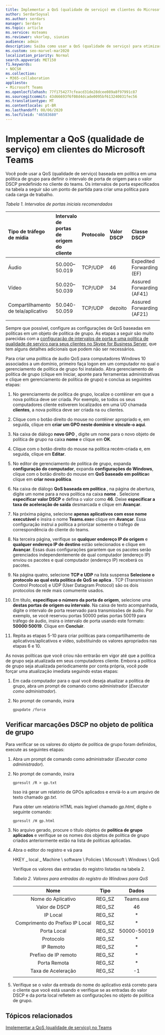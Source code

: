 ```yaml
---
title: Implementar a QoS (qualidade de serviço) em clientes do Microsoft Teams
author: SerdarSoysal
ms.author: serdars
manager: Serdars
ms.topic: article
ms.service: msteams
ms.reviewer: vkorlep, siunies
audience: admin
description: Saiba como usar a QoS (qualidade de serviço) para otimizar o tráfego de rede do cliente de desktop do Microsoft Teams.
ms.custom: seo-marvel-mar2020
localization_priority: Normal
search.appverid: MET150
f1.keywords:
- NOCSH
ms.collection:
- M365-collaboration
appliesto:
- Microsoft Teams
ms.openlocfilehash: 77f1754277cfeacd31de28dcee089a8f97991c87
ms.sourcegitcommit: 43d66693f6f08d4dcade0095bf613240031fec56
ms.translationtype: MT
ms.contentlocale: pt-BR
ms.lasthandoff: 08/06/2020
ms.locfileid: "46583680"
---
```

# <a name="implement-quality-of-service-qos-in-microsoft-teams-clients"></a>Implementar a QoS (qualidade de serviço) em clientes do Microsoft Teams

Você pode usar a QoS (qualidade de serviço) baseada em política em uma política de grupo para definir o intervalo de porta de origem para o valor DSCP predefinido no cliente do teams. Os intervalos de porta especificados na tabela a seguir são um ponto de partida para criar uma política para cada carga de trabalho.

*Tabela 1. Intervalos de portas iniciais recomendados*

|Tipo de tráfego de mídia| Intervalo de portas de origem do cliente  |Protocolo|Valor DSCP|Classe DSCP|
|:--- |:--- |:--- |:--- |:--- |
|Áudio| 50.000–50.019|TCP/UDP|46|Expedited Forwarding (EF)|
|Vídeo| 50.020–50.039|TCP/UDP|34|Assured Forwarding (AF41)|
|Compartilhamento de tela/aplicativo| 50.040-50.059|TCP/UDP|dezoito|Assured Forwarding (AF21)|
| | | | | |

Sempre que possível, configure as configurações de QoS baseadas em políticas em um objeto de política de grupo. As etapas a seguir são muito parecidas com a [configuração de intervalos de porta e uma política de qualidade de serviço para seus clientes no Skype for Business Server](https://docs.microsoft.com/SkypeForBusiness/manage/network-management/qos/configuring-port-ranges-for-your-skype-clients#configure-quality-of-service-policies-for-clients-running-on-windows-10), que tem alguns detalhes adicionais que podem não ser necessários.

Para criar uma política de áudio QoS para computadores Windows 10 associados a um domínio, primeiro faça logon em um computador no qual o gerenciamento de política de grupo foi instalado. Abra gerenciamento de política de grupo (clique em Iniciar, aponte para ferramentas administrativas e clique em gerenciamento de política de grupo) e conclua as seguintes etapas:

1. No gerenciamento de política de grupo, localize o contêiner em que a nova política deve ser criada. Por exemplo, se todos os seus computadores cliente estiverem localizados em uma UO chamada **clientes**, a nova política deve ser criada na ou clientes.

1. Clique com o botão direito do mouse no contêiner apropriado e, em seguida, clique em **criar um GPO neste domínio e vincule-o aqui**.

1. Na caixa de diálogo **novo GPO** , digite um nome para o novo objeto de política de grupo na caixa **nome** e clique em **OK**.

1. Clique com o botão direito do mouse na política recém-criada e, em seguida, clique em **Editar**.

1. No editor de gerenciamento de política de grupo, expanda **configuração do computador**, expanda **configurações do Windows**, clique com o botão direito do mouse em **QoS baseado em política**e clique em **criar nova política**.

1. Na caixa de diálogo **QoS baseada em política** , na página de abertura, digite um nome para a nova política na caixa **nome** . Selecione **especificar valor DSCP** e defina o valor como **46**. Deixe **especificar a taxa de aceleração de saída** desmarcada e clique em **Avançar**.

1. Na próxima página, selecione **apenas aplicativos com esse nome executável** e insira o nome **Teams.exe**e clique em **Avançar**. Essa configuração instrui a política a priorizar somente o tráfego de correspondência do cliente do teams.

1. Na terceira página, verifique se **qualquer endereço IP de origem** e **qualquer endereço IP de destino** estão selecionados e clique em **Avançar**. Essas duas configurações garantem que os pacotes serão gerenciados independentemente de qual computador (endereço IP) enviou os pacotes e qual computador (endereço IP) receberá os pacotes.

1. Na página quatro, selecione **TCP e UDP** na lista suspensa **Selecione o protocolo ao qual esta política de QoS se aplica** . TCP (Transmission Control Protocol) e UDP (User Datagram Protocol) são os dois protocolos de rede mais comumente usados.

1. Em título, **especifique o número da porta de origem**, selecione uma **destas portas de origem ou intervalo**. Na caixa de texto acompanhada, digite o intervalo de porta reservado para transmissões de áudio. Por exemplo, se você reservou portas 50000 pelas portas 50019 para tráfego de áudio, insira o intervalo de porta usando este formato: **50000:50019**. Clique em **Concluir**.

1. Repita as etapas 5-10 para criar políticas para compartilhamento de aplicativos/aplicativos e vídeo, substituindo os valores apropriados nas etapas 6 e 10.

As novas políticas que você criou não entrarão em vigor até que a política de grupo seja atualizada em seus computadores cliente. Embora a política de grupo seja atualizada periodicamente por conta própria, você pode forçar uma atualização imediata seguindo estas etapas:

1. Em cada computador para o qual você deseja atualizar a política de grupo, abra um prompt de comando como administrador (*Executar como administrador*).

1. No prompt de comando, insira

   ```console
   gpupdate /force
   ```

## <a name="verify-dscp-markings-in-the-group-policy-object"></a>Verificar marcações DSCP no objeto de política de grupo

Para verificar se os valores do objeto de política de grupo foram definidos, execute as seguintes etapas:

1. Abra um prompt de comando como administrador (*Executar como administrador*).

1. No prompt de comando, insira

   ```console
   gpresult /R > gp.txt
   ```

   Isso irá gerar um relatório de GPOs aplicados e enviá-lo a um arquivo de texto chamado *gp.txt*.

   Para obter um relatório HTML mais legível chamado *gp.html*, digite o seguinte comando:

   ```console
   gpresult /H gp.html
   ```

1. No arquivo gerado, procure o título objetos de **política de grupo aplicados** e verifique se os nomes dos objetos de política de grupo criados anteriormente estão na lista de políticas aplicadas.

1. Abra o editor do registro e vá para

   HKEY \_ local \_ Machine \\ software \\ Policies \\ Microsoft \\ Windows \\ QoS

   Verifique os valores das entradas do registro listadas na tabela 2.

   *Tabela 2. Valores para entradas do registro do Windows para QoS*

   |          Nome          |  Tipo  |    Dados     |
   |         :---:          | :---:  |    :---:    |
   |    Nome do Aplicativo    | REG_SZ |  Teams.exe  |
   |       Valor de DSCP       | REG_SZ |     46      |
   |        IP Local        | REG_SZ |     \*      |
   | Comprimento do Prefixo IP Local | REG_SZ |     \*      |
   |       Porta Local       | REG_SZ | 50000-50019 |
   |        Protocolo        | REG_SZ |     \*      |
   |       IP Remoto        | REG_SZ |     \*      |
   |    Prefixo de IP remoto    | REG_SZ |     \*      |
   |      Porta Remota       | REG_SZ |     \*      |
   |     Taxa de Aceleração      | REG_SZ |     -1      |
   | | | |

1. Verifique se o valor da entrada do nome do aplicativo está correto para o cliente que você está usando e verifique se as entradas do valor DSCP e da porta local refletem as configurações no objeto de política de grupo.


## <a name="related-topics"></a>Tópicos relacionados

[Implementar a QoS (qualidade de serviço) no Teams](QoS-in-Teams.md)